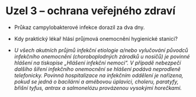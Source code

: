 <div class="w3-row">
<div class="w3-half">

# Uzel 3 – ochrana veřejného zdraví

- Průkaz campylobakterové infekce dorazil za dva dny. 

- Kdy praktický lékař hlásí průjmová onemocnění hygienické stanici?

- _U všech akutních průjmů infekční etiologie a/nebo vylučování původců infekčního onemocnění (choroboplodných zárodků u nosičů) je povinné hlášení na tiskopise „Hlášení infekční nemoci“. V případě nebezpečí dalšího šíření infekčního onemocnění se hlášení podává neprodleně telefonicky.
Povinná hospitalizace na infekčním oddělení je nařízena, pokud se jedná o bacilární a amébovou úplavici, choleru, paratyfy, břišní tyfus, antrax a salmonelózu provázenou vysokými horečkami._



</div>
<div class="w3-half">
</div>
</div>
